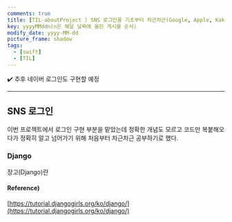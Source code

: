 ```yaml
---
comments: true
title: [TIL-aboutProject ) SNS 로그인을 기초부터 차근차근(Google, Apple, Kakao)]
key: yyyyMMddn(n은 해달 날짜에 올린 게시물 순서)
modify_date: yyyy-MM-dd
picture_frame: shadow
tags:
  - [swift]
  - [TIL]
---
```


✔️ 추후 네이버 로그인도 구현할 예정
    
    
***
 
## SNS 로그인
 
이번 프로젝트에서 로그인 구현 부분을 맡았는데 정확한 개념도 모르고 코드만 복붙해오다가 정확히 알고 넘어가기 위해 처음부터 차근차근 공부하기로 했다.
 
### Django
 
장고(Django)란 

#### Reference)

[https://tutorial.djangogirls.org/ko/django/](https://tutorial.djangogirls.org/ko/django/)
